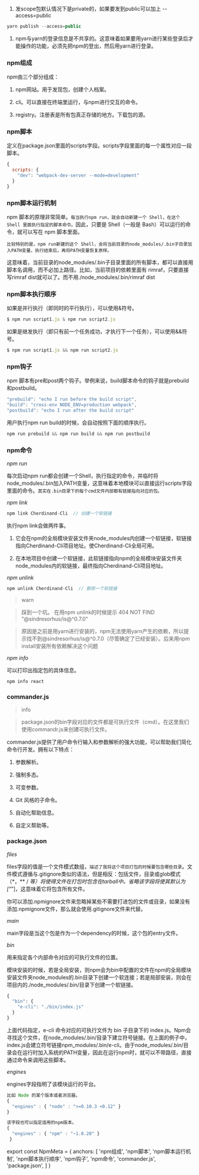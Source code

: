 1. 发scope包默认情况下是private的，如果要发到public可以加上 --access=public

```js
yarn publish --access=public
```

1. npm与yarn的登录信息是不共享的。这意味着如果要用yarn进行某些登录后才能操作的功能，必须先把npm的登出，然后用yarn进行登录。

### npm组成

npm由三个部分组成：

1. npm网站。用于发现包，创建个人档案。

1. cli。可以直接在终端里运行，与npm进行交互的命令。

1. registry。注册表是所有包真正存储的地方。下载包的源。

### npm脚本
定义在package.json里面的scripts字段。scripts字段里面的每一个属性对应一段脚本。
```js
{
  scripts: {
    "dev": "webpack-dev-server --mode=development"
  }
}
```

### npm脚本运行机制

npm 脚本的原理非常简单。`每当执行npm run，就会自动新建一个 Shell，在这个 Shell 里面执行指定的脚本命令。`因此，只要是 Shell（一般是 Bash）可以运行的命令，就可以写在 npm 脚本里面。

`比较特别的是，npm run新建的这个 Shell，会将当前目录的node_modules/.bin子目录加入PATH变量，执行结束后，再将PATH变量恢复原样。`

这意味着，当前目录的node_modules/.bin子目录里面的所有脚本，都可以直接用脚本名调用，而不必加上路径。比如，当前项目的依赖里面有 rimraf，只要直接写rimraf dist就可以了。而不用./node_modules/.bin/rimraf dist

### npm脚本执行顺序

如果是并行执行（即同时的平行执行），可以使用&符号。

```js
$ npm run script1.js & npm run script2.js
```

如果是继发执行（即只有前一个任务成功，才执行下一个任务），可以使用&&符号。

```js
$ npm run script1.js && npm run script2.js
```

### npm钩子

npm 脚本有pre和post两个钩子。举例来说，build脚本命令的钩子就是prebuild和postbuild。

```js
"prebuild": "echo I run before the build script",
"build": "cross-env NODE_ENV=production webpack",
"postbuild": "echo I run after the build script"
```

用户执行npm run build的时候，会自动按照下面的顺序执行。

```js
npm run prebuild && npm run build && npm run postbuild
```

### npm命令

_npm run_ 

每次启动npm run都会创建一个Shell，执行指定的命令，并临时将node_modules/.bin加入PATH变量，这意味着本地模块可以直接运行scripts字段里面的命令。`其实在.bin目录下的每个cmd文件内部都有链接指向对应的包。`

_npm link_ 

```js
npm link Cherdinand-Cli  // 创建一个软链接
```

执行npm link会做两件事。

1. 它会在npm的全局模块安装文件夹node_modules内创建一个软链接，软链接指向Cherdinand-Cli项目地址。使Cherdinand-Cli全局可用。

1. 在本地项目中创建一个软链接，此软链接指向npm的全局模块安装文件夹node_modules内的软链接，最终指向Cherdinand-Cli项目地址。

_npm unlink_

```js
npm unlink Cherdinand-Cli  // 删除一个软链接
```

> warn

> 踩到一个坑。 在用npm unlink的时候提示 404 NOT FIND "@sindresorhus/is@^0.7.0"

> 原因是之前是用yarn进行安装的，npm无法使用yarn产生的依赖，所以提示找不到@sindresorhus/is@^0.7.0（尽管确定了已经安装）。后来用npm install安装所有依赖解决这个问题

_npm info_

可以打印出指定包的具体信息。

```js
npm info react
```

### commander.js

> info

> package.json的bin字段对应的文件都是可执行文件（cmd）。在这里我们使用commandr.js来创建可执行文件。

commander.js提供了用户命令行输入和参数解析的强大功能，可以帮助我们简化命令行开发。拥有以下特点：

1. 参数解析。

1. 强制多态。

1. 可变参数。

1. Git 风格的子命令。

1. 自动化帮助信息。

1. 自定义帮助等。

### package.json

_files_

files字段的值是一个文件模式数组，`描述了我将这个项目打包的时候要包含哪些目录`。文件模式遵循与.gitignore类似的语法，但是相反：包括文件，目录或glob模式（*，** / *等）将使得文件在打包时包含在tarball中。省略该字段将使其默认为[“*”]，这意味着它将包含所有文件。

你可以添加.npmignore文件来忽略掉某些不需要打进包的文件或目录，如果没有添加.npmignore文件，那么就会使用.gitignore文件来代替。

_main_

main字段是当这个包是作为一个dependency的时候，这个包的entry文件。

_bin_

用来指定各个内部命令对应的可执行文件的位置。

模块安装的时候，若是全局安装，则npm会为bin中配置的文件在npm的全局模块安装文件夹node_modules的.bin目录下创建一个软连接；若是局部安装，则会在项目内的./node_modules/.bin/目录下创建一个软链接。

```js
{
  "bin": {
    "e-cli": "./bin/index.js"  
  }
}
```

上面代码指定，e-cli 命令对应的可执行文件为 bin 子目录下的 index.js。Npm会寻找这个文件，在node_modules/.bin/目录下建立符号链接。在上面的例子中，index.js会建立符号链接npm_modules/.bin/e-cli。由于node_modules/.bin/目录会在运行时加入系统的PATH变量，因此在运行npm时，就可以不带路径，直接通过命令来调用这些脚本。

_engines_

engines字段指明了该模块运行的平台。

```js
比如 Node 的某个版本或者浏览器。
{ 
  "engines" : { "node" : ">=0.10.3 <0.12" } 
}
```

```js
该字段也可以指定适用的npm版本。
{ 
  "engines" : { "npm" : "~1.0.20" }
 }
```

export const NpmMeta = {
  anchors: [
    'npm组成',
    'npm脚本',
    'npm脚本运行机制',
    'npm脚本执行顺序',
    'npm钩子',
    'npm命令',
    'commander.js',
    'package.json',
  ]
}
